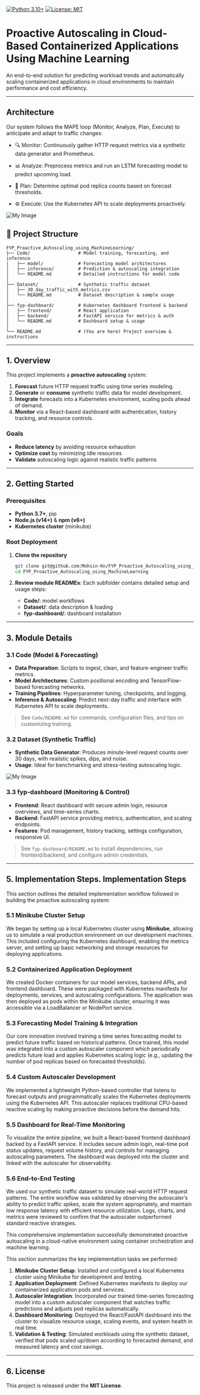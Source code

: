 [![Python 3.10+](https://img.shields.io/badge/python-3.10%2B-blue)](https://www.python.org/)
[![License: MIT](https://img.shields.io/badge/License-MIT-yellow.svg)](https://opensource.org/licenses/MIT)

# Proactive Autoscaling in Cloud-Based Containerized Applications Using Machine Learning

An end-to-end solution for predicting workload trends
and automatically scaling containerized applications
in cloud environments to maintain performance and cost efficiency.

---



## Architecture

Our system follows the MAPE loop (Monitor, Analyze, Plan, Execute) to anticipate and adapt to traffic changes:

 - 🔍 Monitor: Continuously gather HTTP request metrics via a synthetic data generator and Prometheus.

 - 📊 Analyze: Preprocess metrics and run an LSTM forecasting model to predict upcoming load.

 - 🧠 Plan: Determine optimal pod replica counts based on forecast thresholds.

 - ⚙️ Execute: Use the Kubernetes API to scale deployments proactively.

![My Image](images/architecture.png)


## 📂 Project Structure

```
FYP_Proactive_Autoscaling_using_MachineLearning/
├── Code/                  # Model training, forecasting, and inference
│   ├── model/             # Forecasting model architectures
│   ├── inference/         # Prediction & autoscaling integration
│   └── README.md          # Detailed instructions for model code
│
├── Dataset/               # Synthetic traffic dataset
│   ├── 30_day_traffic_with_metrics.csv
│   └── README.md          # Dataset description & sample usage
│
├── fyp-dashboard/         # Kubernetes dashboard frontend & backend
│   ├── frontend/          # React application
│   ├── backend/           # FastAPI service for metrics & auth
│   └── README.md          # Dashboard setup & usage
│
└── README.md              # (You are here) Project overview & instructions
```

---

## 1. Overview

This project implements a **proactive autoscaling** system:

1. **Forecast** future HTTP request traffic using time series modeling.
2. **Generate** or **consume** synthetic traffic data for model development.
3. **Integrate** forecasts into a Kubernetes environment, scaling pods ahead of demand.
4. **Monitor** via a React-based dashboard with authentication, history tracking, and resource controls.

### Goals

* **Reduce latency** by avoiding resource exhaustion
* **Optimize cost** by minimizing idle resources
* **Validate** autoscaling logic against realistic traffic patterns

---

## 2. Getting Started

### Prerequisites

* **Python 3.7+**, pip
* **Node.js (v14+)** & **npm (v6+)**
* **Kubernetes cluster** (minikube)

### Root Deployment

1. **Clone the repository**

   ```bash
   git clone git@github.com:Mohsin-Kn/FYP_Proactive_Autoscaling_using_MachineLearning.git
   cd FYP_Proactive_Autoscaling_using_MachineLearning
   ```

2. **Review module READMEs**: Each subfolder contains detailed setup and usage steps:

   * **Code/**: model workflows
   * **Dataset/**: data description & loading
   * **fyp-dashboard/**: dashboard installation

---

## 3. Module Details

### 3.1 Code (Model & Forecasting)

* **Data Preparation**: Scripts to ingest, clean, and feature-engineer traffic metrics.
* **Model Architectures**: Custom positional encoding and TensorFlow-based forecasting networks.
* **Training Pipelines**: Hyperparameter tuning, checkpoints, and logging.
* **Inference & Autoscaling**: Predict next-day traffic and interface with Kubernetes API to scale deployments.

> See `Code/README.md` for commands, configuration files, and tips on customizing training.

### 3.2 Dataset (Synthetic Traffic)

* **Synthetic Data Generator**: Produces minute-level request counts over 30 days, with realistic spikes, dips, and noise.
* **Usage**: Ideal for benchmarking and stress-testing autoscaling logic.

![My Image](images/dataset.png)

### 3.3 fyp-dashboard (Monitoring & Control)

* **Frontend**: React dashboard with secure admin login, resource overviews, and time-series charts.
* **Backend**: FastAPI service providing metrics, authentication, and scaling endpoints.
* **Features**: Pod management, history tracking, settings configuration, responsive UI.

> See `fyp-dashboard/README.md` to install dependencies, run frontend/backend, and configure admin credentials.

---

## 5. Implementation Steps. Implementation Steps

This section outlines the detailed implementation workflow followed in building the proactive autoscaling system:

### 5.1 Minikube Cluster Setup

We began by setting up a local Kubernetes cluster using **Minikube**, allowing us to simulate a real production environment on our development machines. This included configuring the Kubernetes dashboard, enabling the metrics server, and setting up basic networking and storage resources for deploying applications.

### 5.2 Containerized Application Deployment

We created Docker containers for our model services, backend APIs, and frontend dashboard. These were packaged with Kubernetes manifests for deployments, services, and autoscaling configurations. The application was then deployed as pods within the Minikube cluster, ensuring it was accessible via a LoadBalancer or NodePort service.

### 5.3 Forecasting Model Training & Integration

Our core innovation involved training a time series forecasting model to predict future traffic based on historical patterns. Once trained, this model was integrated into a custom autoscaler component which periodically predicts future load and applies Kubernetes scaling logic (e.g., updating the number of pod replicas based on forecasted thresholds).

### 5.4 Custom Autoscaler Development

We implemented a lightweight Python-based controller that listens to forecast outputs and programmatically scales the Kubernetes deployments using the Kubernetes API. This autoscaler replaces traditional CPU-based reactive scaling by making proactive decisions before the demand hits.

### 5.5 Dashboard for Real-Time Monitoring

To visualize the entire pipeline, we built a React-based frontend dashboard backed by a FastAPI service. It includes secure admin login, real-time pod status updates, request volume history, and controls for managing autoscaling parameters. The dashboard was deployed into the cluster and linked with the autoscaler for observability.

### 5.6 End-to-End Testing

We used our synthetic traffic dataset to simulate real-world HTTP request patterns. The entire workflow was validated by observing the autoscaler’s ability to predict traffic spikes, scale the system appropriately, and maintain low response latency with efficient resource utilization. Logs, charts, and metrics were reviewed to confirm that the autoscaler outperformed standard reactive strategies.

This comprehensive implementation successfully demonstrated proactive autoscaling in a cloud-native environment using container orchestration and machine learning.

This section summarizes the key implementation tasks we performed:

1. **Minikube Cluster Setup**: Installed and configured a local Kubernetes cluster using Minikube for development and testing.
2. **Application Deployment**: Defined Kubernetes manifests to deploy our containerized application pods and services.
3. **Autoscaler Integration**: Incorporated our trained time-series forecasting model into a custom autoscaler component that watches traffic predictions and adjusts pod replicas automatically.
4. **Dashboard Monitoring**: Deployed the React/FastAPI dashboard into the cluster to visualize resource usage, scaling events, and system health in real time.
5. **Validation & Testing**: Simulated workloads using the synthetic dataset, verified that pods scaled up/down according to forecasted demand, and measured latency and cost savings.

---

## 6. License

This project is released under the **MIT License**.
